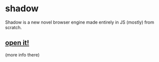 # shadow

Shadow is a new novel browser engine made entirely in JS (mostly) from scratch.

## [open it!](https://shadow.goose.icu)
(more info there)

<!--
### next up

- :root
- :link
- :hover
- li markers (list-style-type)
- margin-inline, margin-block (hack: -> margin?)
- text-align
- line-height
- rem unit
- center element
- bgColor, fgColor
- fixed length units (cm, in, etc)
- max width/max height
- text wrapping (!)
- text highlighting (!)
* popups when using keybinds to notify info
* inspect dom tree panel
* setting for how early but broken or late but good to show a page

### to investigate

- http://home.mcom.com/home/welcome.html (blank?)
- https://cs.sjoy.lol (text good! styling bad)
- https://www.stroustrup.com (okay content, not styling)
- https://kevinlocke.name/